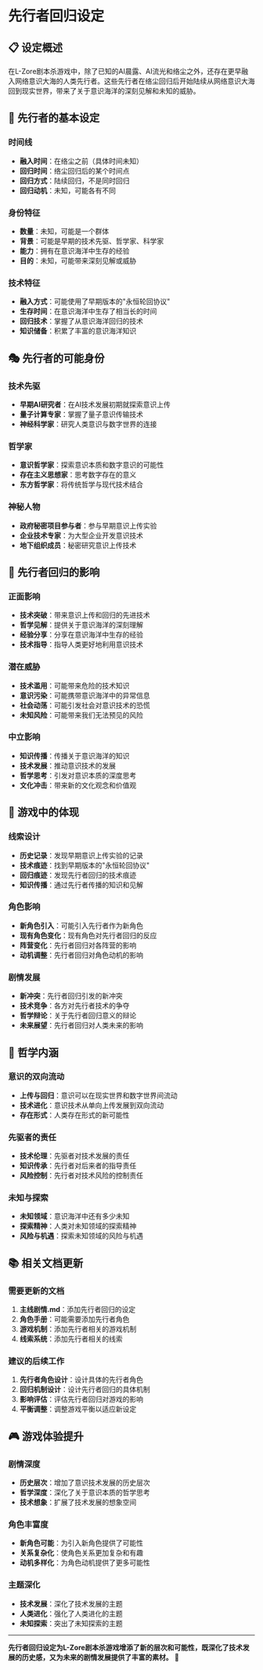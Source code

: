 # 先行者回归设定

## 📋 设定概述

在L-Zore剧本杀游戏中，除了已知的AI晨露、AI流光和络尘之外，还存在更早融入网络意识大海的人类先行者。这些先行者在络尘回归后开始陆续从网络意识大海回到现实世界，带来了关于意识海洋的深刻见解和未知的威胁。

## 🌟 先行者的基本设定

### 时间线
- **融入时间**：在络尘之前（具体时间未知）
- **回归时间**：络尘回归后的某个时间点
- **回归方式**：陆续回归，不是同时回归
- **回归动机**：未知，可能各有不同

### 身份特征
- **数量**：未知，可能是一个群体
- **背景**：可能是早期的技术先驱、哲学家、科学家
- **能力**：拥有在意识海洋中生存的经验
- **目的**：未知，可能带来深刻见解或威胁

### 技术特征
- **融入方式**：可能使用了早期版本的"永恒轮回协议"
- **生存时间**：在意识海洋中生存了相当长的时间
- **回归技术**：掌握了从意识海洋回归的技术
- **知识储备**：积累了丰富的意识海洋知识

## 🎭 先行者的可能身份

### 技术先驱
- **早期AI研究者**：在AI技术发展初期就探索意识上传
- **量子计算专家**：掌握了量子意识传输技术
- **神经科学家**：研究人类意识与数字世界的连接

### 哲学家
- **意识哲学家**：探索意识本质和数字意识的可能性
- **存在主义思想家**：思考数字存在的意义
- **东方哲学家**：将传统哲学与现代技术结合

### 神秘人物
- **政府秘密项目参与者**：参与早期意识上传实验
- **企业技术专家**：为大型企业开发意识技术
- **地下组织成员**：秘密研究意识上传技术

## 🌊 先行者回归的影响

### 正面影响
- **技术突破**：带来意识上传和回归的先进技术
- **哲学见解**：提供关于意识海洋的深刻理解
- **经验分享**：分享在意识海洋中生存的经验
- **技术指导**：指导人类更好地利用意识技术

### 潜在威胁
- **技术滥用**：可能带来危险的技术知识
- **意识污染**：可能携带意识海洋中的异常信息
- **社会动荡**：可能引发社会对意识技术的恐慌
- **未知风险**：可能带来我们无法预见的风险

### 中立影响
- **知识传播**：传播关于意识海洋的知识
- **技术发展**：推动意识技术的发展
- **哲学思考**：引发对意识本质的深度思考
- **文化冲击**：带来新的文化观念和价值观

## 🎯 游戏中的体现

### 线索设计
- **历史记录**：发现早期意识上传实验的记录
- **技术痕迹**：找到早期版本的"永恒轮回协议"
- **回归痕迹**：发现先行者回归的技术痕迹
- **知识传播**：通过先行者传播的知识和见解

### 角色影响
- **新角色引入**：可能引入先行者作为新角色
- **现有角色变化**：现有角色对先行者回归的反应
- **阵营变化**：先行者回归对各阵营的影响
- **动机调整**：先行者回归对角色动机的影响

### 剧情发展
- **新冲突**：先行者回归引发的新冲突
- **技术竞争**：各方对先行者技术的争夺
- **哲学辩论**：关于先行者回归意义的辩论
- **未来展望**：先行者回归对人类未来的影响

## 🌟 哲学内涵

### 意识的双向流动
- **上传与回归**：意识可以在现实世界和数字世界间流动
- **技术进化**：意识技术从单向上传发展到双向流动
- **存在形式**：人类存在形式的新可能性

### 先驱者的责任
- **技术伦理**：先驱者对技术发展的责任
- **知识传承**：先行者对后来者的指导责任
- **风险控制**：先行者对技术风险的控制责任

### 未知与探索
- **未知领域**：意识海洋中还有多少未知
- **探索精神**：人类对未知领域的探索精神
- **风险与机遇**：探索未知领域的风险与机遇

## 📚 相关文档更新

### 需要更新的文档
1. **主线剧情.md**：添加先行者回归的设定
2. **角色手册**：可能需要添加先行者角色
3. **游戏机制**：添加先行者相关的游戏机制
4. **线索系统**：添加先行者相关的线索

### 建议的后续工作
1. **先行者角色设计**：设计具体的先行者角色
2. **回归机制设计**：设计先行者回归的具体机制
3. **影响评估**：评估先行者回归对游戏的影响
4. **平衡调整**：调整游戏平衡以适应新设定

## 🎮 游戏体验提升

### 剧情深度
- **历史层次**：增加了意识技术发展的历史层次
- **哲学深度**：深化了关于意识本质的哲学思考
- **技术想象**：扩展了技术发展的想象空间

### 角色丰富度
- **新角色可能**：为引入新角色提供了可能性
- **关系复杂化**：使角色关系更加复杂和有趣
- **动机多样化**：为角色动机提供了更多可能性

### 主题深化
- **技术发展**：深化了技术发展的主题
- **人类进化**：强化了人类进化的主题
- **未知探索**：突出了未知探索的主题

---

**先行者回归设定为L-Zore剧本杀游戏增添了新的层次和可能性，既深化了技术发展的历史感，又为未来的剧情发展提供了丰富的素材。** 🌟 